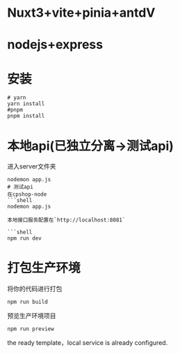 # Nuxt3+vite+pinia+antdV
# nodejs+express

# 安装

```shell
# yarn
yarn install
#pnpm
pnpm install
```

# 本地api(已独立分离→测试api)
进入server文件夹
```shell
nodemon app.js
# 测试api
在cpshop-node
```shell
nodemon app.js

本地接口服务配置在`http://localhost:8081`

```shell
npm run dev
```

# 打包生产环境

将你的代码进行打包

```shell
npm run build
```

预览生产环境项目

```shell
npm run preview
```
the ready  template，local service is already configured.